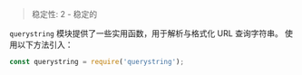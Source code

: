 
> 稳定性: 2 - 稳定的

<!--name=querystring-->

`querystring` 模块提供了一些实用函数，用于解析与格式化 URL 查询字符串。
使用以下方法引入：

```js
const querystring = require('querystring');
```

